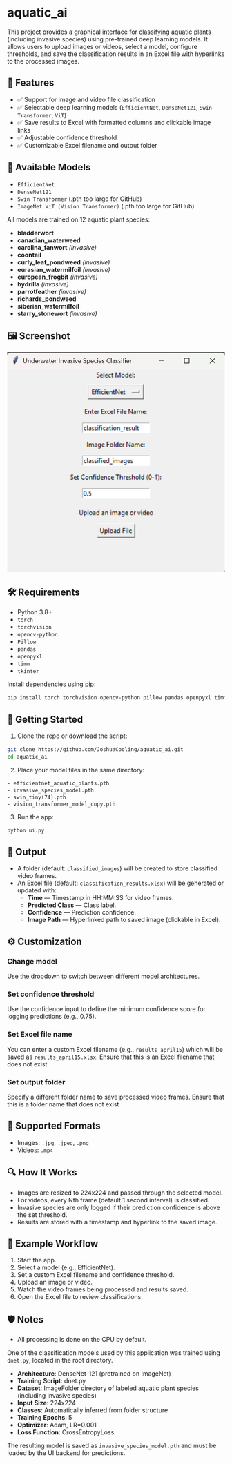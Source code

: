 # aquatic_ai

This project provides a graphical interface for classifying aquatic plants (including invasive species) using pre-trained deep learning models. It allows users to upload images or videos, select a model, configure thresholds, and save the classification results in an Excel file with hyperlinks to the processed images.

## 📌 Features

- ✅ Support for image and video file classification  
- ✅ Selectable deep learning models (`EfficientNet`, `DenseNet121`, `Swin Transformer`, `ViT`)  
- ✅ Save results to Excel with formatted columns and clickable image links  
- ✅ Adjustable confidence threshold  
- ✅ Customizable Excel filename and output folder  

## 🧠 Available Models

- `EfficientNet`
- `DenseNet121`
- `Swin Transformer` (.pth too large for GitHub)
- `ImageNet ViT (Vision Transformer)` (.pth too large for GitHub)

All models are trained on 12 aquatic plant species:

- **bladderwort**
- **canadian_waterweed**
- **carolina_fanwort** _(invasive)_
- **coontail**
- **curly_leaf_pondweed** _(invasive)_
- **eurasian_watermilfoil** _(invasive)_
- **european_frogbit** _(invasive)_
- **hydrilla** _(invasive)_
- **parrotfeather** _(invasive)_
- **richards_pondweed**
- **siberian_watermilfoil**
- **starry_stonewort** _(invasive)_

## 🖼️ Screenshot

![alt text](image-1.png)

## 🛠 Requirements

- Python 3.8+
- `torch`
- `torchvision`
- `opencv-python`
- `Pillow`
- `pandas`
- `openpyxl`
- `timm`
- `tkinter`

Install dependencies using pip:

```bash
pip install torch torchvision opencv-python pillow pandas openpyxl timm
```

## 🚀 Getting Started

1. Clone the repo or download the script:

```bash
git clone https://github.com/JoshuaCooling/aquatic_ai.git
cd aquatic_ai
```

2. Place your model files in the same directory:

```
- efficientnet_aquatic_plants.pth
- invasive_species_model.pth
- swin_tiny(74).pth
- vision_transformer_model_copy.pth
```

3. Run the app:

```bash
python ui.py
```

## 📂 Output

- A folder (default: `classified_images`) will be created to store classified video frames.
- An Excel file (default: `classification_results.xlsx`) will be generated or updated with:
  - **Time** — Timestamp in HH:MM:SS for video frames.
  - **Predicted Class** — Class label.
  - **Confidence** — Prediction confidence.
  - **Image Path** — Hyperlinked path to saved image (clickable in Excel).

## ⚙️ Customization

### Change model
Use the dropdown to switch between different model architectures.

### Set confidence threshold
Use the confidence input to define the minimum confidence score for logging predictions (e.g., 0.75).

### Set Excel file name
You can enter a custom Excel filename (e.g., `results_april15`) which will be saved as `results_april15.xlsx`.
Ensure that this is an Excel filename that does not exist

### Set output folder
Specify a different folder name to save processed video frames.
Ensure that this is a folder name that does not exist

## 🎥 Supported Formats

- Images: `.jpg`, `.jpeg`, `.png`
- Videos: `.mp4`

## 🔍 How It Works

- Images are resized to 224x224 and passed through the selected model.
- For videos, every Nth frame (default 1 second interval) is classified.
- Invasive species are only logged if their prediction confidence is above the set threshold.
- Results are stored with a timestamp and hyperlink to the saved image.

## 🧪 Example Workflow

1. Start the app.
2. Select a model (e.g., EfficientNet).
3. Set a custom Excel filename and confidence threshold.
4. Upload an image or video.
5. Watch the video frames being processed and results saved.
6. Open the Excel file to review classifications.

## 🛡️ Notes

- All processing is done on the CPU by default.



One of the classification models used by this application was trained using `dnet.py`, located in the root directory.

- **Architecture**: DenseNet-121 (pretrained on ImageNet)
- **Training Script**: dnet.py
- **Dataset**: ImageFolder directory of labeled aquatic plant species (including invasive species)
- **Input Size**: 224x224
- **Classes**: Automatically inferred from folder structure
- **Training Epochs**: 5
- **Optimizer**: Adam, LR=0.001
- **Loss Function**: CrossEntropyLoss

The resulting model is saved as `invasive_species_model.pth` and must be loaded by the UI backend for predictions.



